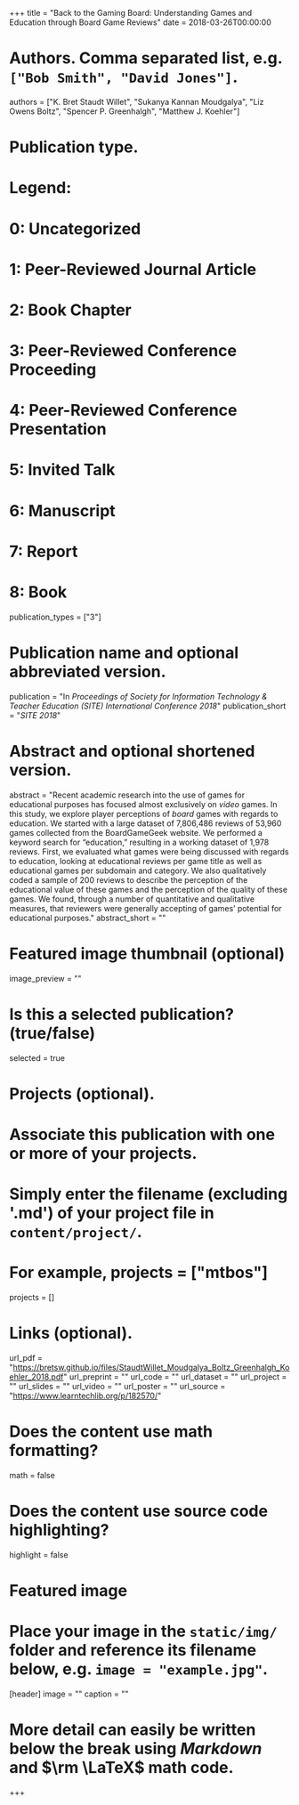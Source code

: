 +++
title = "Back to the Gaming Board: Understanding Games and Education through Board Game Reviews"
date = 2018-03-26T00:00:00

# Authors. Comma separated list, e.g. `["Bob Smith", "David Jones"]`.
authors = ["K. Bret Staudt Willet", "Sukanya Kannan Moudgalya", "Liz Owens Boltz", "Spencer P. Greenhalgh", "Matthew J. Koehler"]

# Publication type.
# Legend:
#  0: Uncategorized
#  1: Peer-Reviewed Journal Article
#  2: Book Chapter
#  3: Peer-Reviewed Conference Proceeding
#  4: Peer-Reviewed Conference Presentation
#  5: Invited Talk
#  6: Manuscript
#  7: Report
#  8: Book
publication_types = ["3"]

# Publication name and optional abbreviated version.
publication = "In *Proceedings of Society for Information Technology & Teacher Education (SITE) International Conference 2018*"
publication_short = "*SITE 2018*"

# Abstract and optional shortened version.
abstract = "Recent academic research into the use of games for educational purposes has focused almost exclusively on *video* games. In this study, we explore player perceptions of *board* games with regards to education. We started with a large dataset of 7,806,486 reviews of 53,960 games collected from the BoardGameGeek website. We performed a keyword search for “education,” resulting in a working dataset of 1,978 reviews. First, we evaluated what games were being discussed with regards to education, looking at educational reviews per game title as well as educational games per subdomain and category. We also qualitatively coded a sample of 200 reviews to describe the perception of the educational value of these games and the perception of the quality of these games. We found, through a number of quantitative and qualitative measures, that reviewers were generally accepting of games’ potential for educational purposes."
abstract_short = ""

# Featured image thumbnail (optional)
image_preview = ""

# Is this a selected publication? (true/false)
selected = true

# Projects (optional).
#   Associate this publication with one or more of your projects.
#   Simply enter the filename (excluding '.md') of your project file in `content/project/`. 
#   For example, projects = ["mtbos"]
projects = []

# Links (optional).
url_pdf = "https://bretsw.github.io/files/StaudtWillet_Moudgalya_Boltz_Greenhalgh_Koehler_2018.pdf"
url_preprint = ""
url_code = ""
url_dataset = ""
url_project = ""
url_slides = ""
url_video = ""
url_poster = ""
url_source = "https://www.learntechlib.org/p/182570/"

# Does the content use math formatting?
math = false

# Does the content use source code highlighting?
highlight = false

# Featured image
# Place your image in the `static/img/` folder and reference its filename below, e.g. `image = "example.jpg"`.
[header]
image = ""
caption = ""

# More detail can easily be written below the break using *Markdown* and $\rm \LaTeX$ math code.

+++

